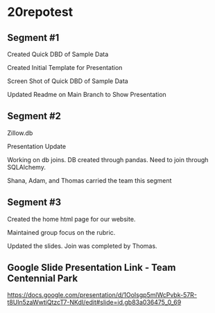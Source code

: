 # 20repotest

## Segment #1

Created Quick DBD of Sample Data

Created Initial Template for Presentation

Screen Shot of Quick DBD of Sample Data

Updated Readme on Main Branch to Show Presentation


## Segment #2

Zillow.db

Presentation Update

Working on db joins. DB created through pandas. Need to join through SQLAlchemy.

Shana, Adam, and Thomas carried the team this segment

## Segment #3

Created the home html page for our website.

Maintained group focus on the rubric. 

Updated the slides. Join was completed by Thomas. 

## Google Slide Presentation Link - Team Centennial Park

https://docs.google.com/presentation/d/1OoIsgp5mlWcPvbk-57R-t8Uln5zaWwtiQtzcT7-NKdI/edit#slide=id.gb83a036475_0_69
